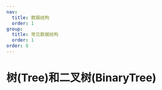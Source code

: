 ```yaml
---
nav:
  title: 数据结构
  order: 1
group:
  title: 常见数据结构
  order: 1
order: 8
---
```


# 树(Tree)和二叉树(BinaryTree)
